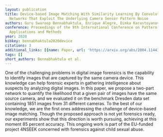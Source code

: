 ```yaml
---
layout: publication
title: Device-based Image Matching With Similarity Learning By Convolutional Neural
  Networks That Exploit The Underlying Camera Sensor Pattern Noise
authors: Guru Swaroop Bennabhaktula, Enrique Alegre, Dimka Karastoyanova, George Azzopardi
conference: Proceedings of the 9th International Conference on Pattern Recognition
  Applications and Methods
year: 2020
bibkey: bennabhaktula2020device
citations: 3
additional_links: [{name: Paper, url: 'https://arxiv.org/abs/2004.11443'}]
tags: []
short_authors: Bennabhaktula et al.
---
```

One of the challenging problems in digital image forensics is the capability
to identify images that are captured by the same camera device. This knowledge
can help forensic experts in gathering intelligence about suspects by analyzing
digital images. In this paper, we propose a two-part network to quantify the
likelihood that a given pair of images have the same source camera, and we
evaluated it on the benchmark Dresden data set containing 1851 images from 31
different cameras. To the best of our knowledge, we are the first ones
addressing the challenge of device-based image matching. Though the proposed
approach is not yet forensics ready, our experiments show that this direction
is worth pursuing, achieving at this moment 85 percent accuracy. This ongoing
work is part of the EU-funded project 4NSEEK concerned with forensics against
child sexual abuse.
